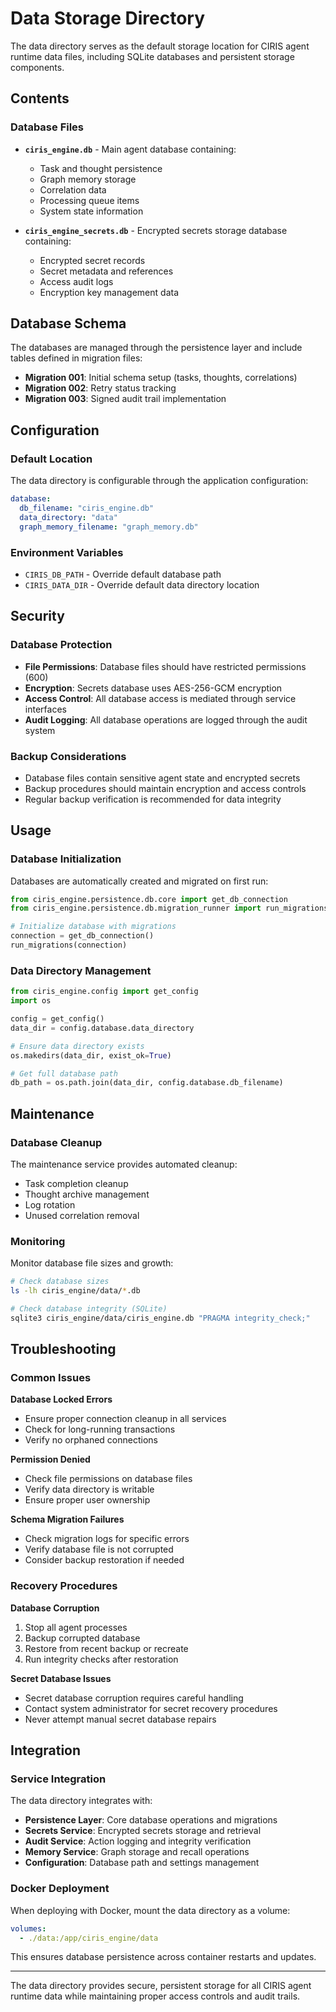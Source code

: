 # Data Storage Directory

The data directory serves as the default storage location for CIRIS agent runtime data files, including SQLite databases and persistent storage components.

## Contents

### Database Files

- **`ciris_engine.db`** - Main agent database containing:
  - Task and thought persistence
  - Graph memory storage
  - Correlation data
  - Processing queue items
  - System state information

- **`ciris_engine_secrets.db`** - Encrypted secrets storage database containing:
  - Encrypted secret records
  - Secret metadata and references
  - Access audit logs
  - Encryption key management data

## Database Schema

The databases are managed through the persistence layer and include tables defined in migration files:

- **Migration 001**: Initial schema setup (tasks, thoughts, correlations)
- **Migration 002**: Retry status tracking 
- **Migration 003**: Signed audit trail implementation

## Configuration

### Default Location

The data directory is configurable through the application configuration:

```yaml
database:
  db_filename: "ciris_engine.db"
  data_directory: "data"
  graph_memory_filename: "graph_memory.db"
```

### Environment Variables

- `CIRIS_DB_PATH` - Override default database path
- `CIRIS_DATA_DIR` - Override default data directory location

## Security

### Database Protection

- **File Permissions**: Database files should have restricted permissions (600)
- **Encryption**: Secrets database uses AES-256-GCM encryption
- **Access Control**: All database access is mediated through service interfaces
- **Audit Logging**: All database operations are logged through the audit system

### Backup Considerations

- Database files contain sensitive agent state and encrypted secrets
- Backup procedures should maintain encryption and access controls
- Regular backup verification is recommended for data integrity

## Usage

### Database Initialization

Databases are automatically created and migrated on first run:

```python
from ciris_engine.persistence.db.core import get_db_connection
from ciris_engine.persistence.db.migration_runner import run_migrations

# Initialize database with migrations
connection = get_db_connection()
run_migrations(connection)
```

### Data Directory Management

```python
from ciris_engine.config import get_config
import os

config = get_config()
data_dir = config.database.data_directory

# Ensure data directory exists
os.makedirs(data_dir, exist_ok=True)

# Get full database path
db_path = os.path.join(data_dir, config.database.db_filename)
```

## Maintenance

### Database Cleanup

The maintenance service provides automated cleanup:

- Task completion cleanup
- Thought archive management  
- Log rotation
- Unused correlation removal

### Monitoring

Monitor database file sizes and growth:

```bash
# Check database sizes
ls -lh ciris_engine/data/*.db

# Check database integrity (SQLite)
sqlite3 ciris_engine/data/ciris_engine.db "PRAGMA integrity_check;"
```

## Troubleshooting

### Common Issues

**Database Locked Errors**
- Ensure proper connection cleanup in all services
- Check for long-running transactions
- Verify no orphaned connections

**Permission Denied**
- Check file permissions on database files
- Verify data directory is writable
- Ensure proper user ownership

**Schema Migration Failures**
- Check migration logs for specific errors
- Verify database file is not corrupted
- Consider backup restoration if needed

### Recovery Procedures

**Database Corruption**
1. Stop all agent processes
2. Backup corrupted database
3. Restore from recent backup or recreate
4. Run integrity checks after restoration

**Secret Database Issues**
- Secret database corruption requires careful handling
- Contact system administrator for secret recovery procedures
- Never attempt manual secret database repairs

## Integration

### Service Integration

The data directory integrates with:

- **Persistence Layer**: Core database operations and migrations
- **Secrets Service**: Encrypted secrets storage and retrieval
- **Audit Service**: Action logging and integrity verification
- **Memory Service**: Graph storage and recall operations
- **Configuration**: Database path and settings management

### Docker Deployment

When deploying with Docker, mount the data directory as a volume:

```yaml
volumes:
  - ./data:/app/ciris_engine/data
```

This ensures database persistence across container restarts and updates.

---

The data directory provides secure, persistent storage for all CIRIS agent runtime data while maintaining proper access controls and audit trails.